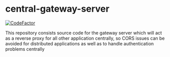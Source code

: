 # central-gateway-server

[![CodeFactor](https://www.codefactor.io/repository/github/dishantkamble/central-gateway-server/badge)](https://www.codefactor.io/repository/github/dishantkamble/central-gateway-server)

This repository consists source code for the gateway server which will act as a reverse proxy for all other application centrally, so CORS issues can be avoided for distributed applications as well as to handle authentication problems centrally
